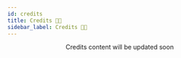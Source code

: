 ```yaml
---
id: credits
title: Credits 🙌🏼
sidebar_label: Credits 🙌🏼
---
```



<p className={"message"} align='center'>
    Credits content will be updated soon
</p>